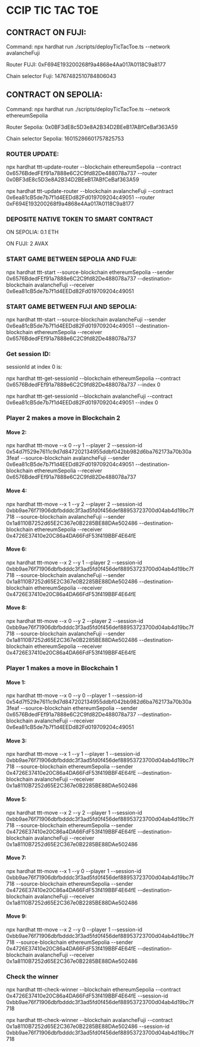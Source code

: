 # CCIP TIC TAC TOE

## CONTRACT ON FUJI: 

Command: npx hardhat run ./scripts/deployTicTacToe.ts --network avalancheFuji





Router FUJI: 0xF694E193200268f9a4868e4Aa017A0118C9a8177

Chain selector Fuji: 14767482510784806043


## CONTRACT ON SEPOLIA: 

Command: npx hardhat run ./scripts/deployTicTacToe.ts --network ethereumSepolia





Router Sepolia: 0x0BF3dE8c5D3e8A2B34D2BEeB17ABfCeBaf363A59

Chain selector Sepolia: 16015286601757825753

### ROUTER UPDATE:

npx hardhat ttt-update-router --blockchain ethereumSepolia --contract 0x6576BdedFEf91a7888e6C2C9fd82De488078a737 --router 0x0BF3dE8c5D3e8A2B34D2BEeB17ABfCeBaf363A59



npx hardhat ttt-update-router --blockchain avalancheFuji --contract 0x6ea81cB5de7b7f1d4EEDd82Fd019709204c49051 --router 0xF694E193200268f9a4868e4Aa017A0118C9a8177



### DEPOSITE NATIVE TOKEN TO SMART CONTRACT

ON SEPOLIA: 0.1 ETH

ON FUJI: 2 AVAX

### START GAME BETWEEN SEPOLIA AND FUJI:

npx hardhat ttt-start --source-blockchain ethereumSepolia --sender 0x6576BdedFEf91a7888e6C2C9fd82De488078a737 --destination-blockchain avalancheFuji --receiver 0x6ea81cB5de7b7f1d4EEDd82Fd019709204c49051



### START GAME BETWEEN FUJI AND SEPOLIA:

npx hardhat ttt-start --source-blockchain avalancheFuji --sender 0x6ea81cB5de7b7f1d4EEDd82Fd019709204c49051 --destination-blockchain ethereumSepolia --receiver 0x6576BdedFEf91a7888e6C2C9fd82De488078a737




### Get session ID:

sessionId at index 0 is:

npx hardhat ttt-get-sessionId --blockchain ethereumSepolia --contract 0x6576BdedFEf91a7888e6C2C9fd82De488078a737 --index 0

npx hardhat ttt-get-sessionId --blockchain avalancheFuji --contract 0x6ea81cB5de7b7f1d4EEDd82Fd019709204c49051 --index 0



### Player 2 makes a move in Blockchain 2

#### Move 2: 
npx hardhat ttt-move --x 0 --y 1 --player 2 --session-id 0x54d7f529e7611c9d7d847202134955ddbf042bb982d6ba762173a70b30a3feaf --source-blockchain avalancheFuji --sender 0x6ea81cB5de7b7f1d4EEDd82Fd019709204c49051 --destination-blockchain ethereumSepolia --receiver 0x6576BdedFEf91a7888e6C2C9fd82De488078a737



#### Move 4:
npx hardhat ttt-move --x 1 --y 2 --player 2 --session-id 0xbb9ae76f71906dbfbdddc3f3ad5fd0f456def88953723700d04ab4d19bc7f718 --source-blockchain avalancheFuji --sender 0x1a8110B7252d65E2C367e0B2285BE88DAe502486 --destination-blockchain ethereumSepolia --receiver 0x4726E37410e20C86a4DA66FdF53f419BBF4E64fE

#### Move 6:
npx hardhat ttt-move --x 2 --y 1 --player 2 --session-id 0xbb9ae76f71906dbfbdddc3f3ad5fd0f456def88953723700d04ab4d19bc7f718 --source-blockchain avalancheFuji --sender 0x1a8110B7252d65E2C367e0B2285BE88DAe502486 --destination-blockchain ethereumSepolia --receiver 0x4726E37410e20C86a4DA66FdF53f419BBF4E64fE

#### Move 8:
npx hardhat ttt-move --x 0 --y 2 --player 2 --session-id 0xbb9ae76f71906dbfbdddc3f3ad5fd0f456def88953723700d04ab4d19bc7f718 --source-blockchain avalancheFuji --sender 0x1a8110B7252d65E2C367e0B2285BE88DAe502486 --destination-blockchain ethereumSepolia --receiver 0x4726E37410e20C86a4DA66FdF53f419BBF4E64fE

### Player 1 makes a move in Blockchain 1

#### Move 1: 
npx hardhat ttt-move --x 0 --y 0 --player 1 --session-id 0x54d7f529e7611c9d7d847202134955ddbf042bb982d6ba762173a70b30a3feaf --source-blockchain ethereumSepolia --sender 0x6576BdedFEf91a7888e6C2C9fd82De488078a737 --destination-blockchain avalancheFuji --receiver 0x6ea81cB5de7b7f1d4EEDd82Fd019709204c49051



#### Move 3: 
npx hardhat ttt-move --x 1 --y 1 --player 1 --session-id 0xbb9ae76f71906dbfbdddc3f3ad5fd0f456def88953723700d04ab4d19bc7f718 --source-blockchain ethereumSepolia --sender 0x4726E37410e20C86a4DA66FdF53f419BBF4E64fE --destination-blockchain avalancheFuji --receiver 0x1a8110B7252d65E2C367e0B2285BE88DAe502486

#### Move 5: 
npx hardhat ttt-move --x 2 --y 2 --player 1 --session-id 0xbb9ae76f71906dbfbdddc3f3ad5fd0f456def88953723700d04ab4d19bc7f718 --source-blockchain ethereumSepolia --sender 0x4726E37410e20C86a4DA66FdF53f419BBF4E64fE --destination-blockchain avalancheFuji --receiver 0x1a8110B7252d65E2C367e0B2285BE88DAe502486

#### Move 7: 
npx hardhat ttt-move --x 1 --y 0 --player 1 --session-id 0xbb9ae76f71906dbfbdddc3f3ad5fd0f456def88953723700d04ab4d19bc7f718 --source-blockchain ethereumSepolia --sender 0x4726E37410e20C86a4DA66FdF53f419BBF4E64fE --destination-blockchain avalancheFuji --receiver 0x1a8110B7252d65E2C367e0B2285BE88DAe502486

#### Move 9: 
npx hardhat ttt-move --x 2 --y 0 --player 1 --session-id 0xbb9ae76f71906dbfbdddc3f3ad5fd0f456def88953723700d04ab4d19bc7f718 --source-blockchain ethereumSepolia --sender 0x4726E37410e20C86a4DA66FdF53f419BBF4E64fE --destination-blockchain avalancheFuji --receiver 0x1a8110B7252d65E2C367e0B2285BE88DAe502486

### Check the winner

npx hardhat ttt-check-winner --blockchain ethereumSepolia --contract 0x4726E37410e20C86a4DA66FdF53f419BBF4E64fE --session-id 0xbb9ae76f71906dbfbdddc3f3ad5fd0f456def88953723700d04ab4d19bc7f718 


npx hardhat ttt-check-winner --blockchain avalancheFuji --contract 0x1a8110B7252d65E2C367e0B2285BE88DAe502486 --session-id 0xbb9ae76f71906dbfbdddc3f3ad5fd0f456def88953723700d04ab4d19bc7f718


